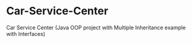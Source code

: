 # Car-Service-Center
Car Service Center (Java OOP project with Multiple Inheritance example with Interfaces)
